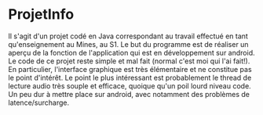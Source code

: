 ProjetInfo
==========

Il s'agit d'un projet codé en Java correspondant au travail effectué en tant qu'enseignement au Mines, au S1.
Le but du programme est de réaliser un aperçu de la fonction de l'application qui est en développement sur android. 
Le code de ce projet reste simple et mal fait (normal c'est moi qui l'ai fait!). En particulier, l'interface graphique est très élémentaire et ne constitue pas le point d'intérêt. Le point le plus intéressant est 
probablement le thread de lecture audio très souple et efficace, quoique qu'un poil lourd niveau code. Un peu dur à mettre 
place sur android, avec notamment des problèmes de latence/surcharge.
